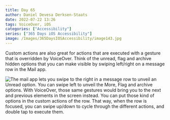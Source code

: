 ```yaml
---
title: Day 65
author: Daniel Devesa Derksen-Staats
date: 2022-07-22 13:26
tags: VoiceOver, iOS
categories: ["Accessibility"]
series: ["365 Days iOS Accessibility"]
image: /Images/365DaysIOSAccessibility/image143.jpg
---
```


Custom actions are also great for actions that are executed with a gesture that is overridden by VoiceOver. Think of the unread, flag and archive hidden options that you can make visible by swiping left/right on a message row in the Mail app.

![The mail app lets you swipe to the right in a message row to unveil an Unread option. You can swipe left to unveil the More, Flag and archive options. With VoiceOver, those same gestures would bring you to the next and previous elements in the screen instead. You can put those kind of options in the custom actions of the row. That way, when the row is focused, you can swipe up/down to cycle through the different actions, and double tap to execute them.](/Images/365DaysIOSAccessibility/image143.jpg)